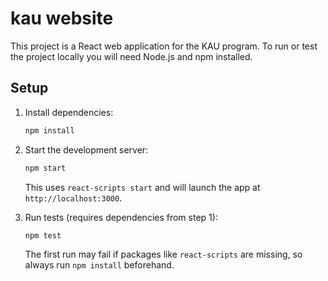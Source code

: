 # kau website

This project is a React web application for the KAU program. To run or test the project locally you will need Node.js and npm installed.

## Setup

1. Install dependencies:
   ```bash
   npm install
   ```

2. Start the development server:
   ```bash
   npm start
   ```
   This uses `react-scripts start` and will launch the app at `http://localhost:3000`.

3. Run tests (requires dependencies from step 1):
   ```bash
   npm test
   ```
   The first run may fail if packages like `react-scripts` are missing, so always run `npm install` beforehand.


